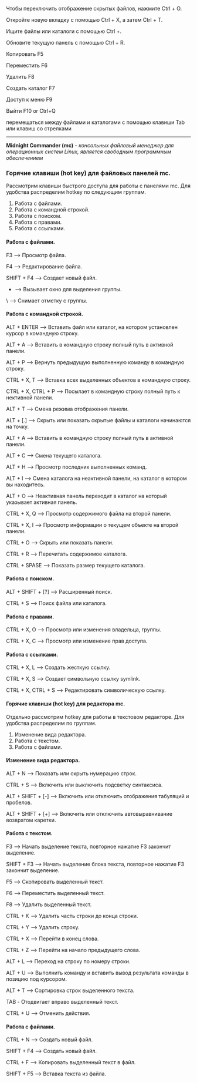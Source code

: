 Чтобы переключить отображение скрытых файлов, нажмите Ctrl + O.

Откройте новую вкладку с помощью Ctrl + X, а затем Ctrl + T.

Ищите файлы или каталоги с помощью Ctrl +.

Обновите текущую панель с помощью Ctrl + R.

Копировать F5

Переместить F6

Удалить F8

Создать каталог F7

Доступ к меню F9

Выйти F10 or Ctrl+Q

перемещаться между файлами и каталогами с помощью клавиши Tab или клавиш со стрелками

---

**Midnight Commander (mc)** - *консольных файловый менеджер для операционных систем Linux, является свободным программным обеспечением*

### Горячие клавиши (hot key) для файловых панелей mc.

Рассмотрим клавиши быстрого доступа для работы с панелями mc. Для удобства распределим hotkey по следующим группам.

1. Работа с файлами.
2. Работа с командной строкой.
3. Работа с поиском.
4. Работа с правами.
5. Работа с ссылками.

#### Работа с файлами.

F3 --> Просмотр файла.

F4 --> Редактирование файла.

SHIFT + F4 --> Создает новый файл.

+ --> Вызывает окно для выделения группы.

\ --> Снимает отметку с группы.

#### Работа с командной строкой.

ALT + ENTER --> Вставить файл или каталог, на котором установлен курсор в командную строку.

ALT + A --> Вставить в командную строку полный путь в активной панели.

ALT + P --> Вернуть предыдущую выполненную команду в командную строку.

CTRL + X, T --> Вставка всех выделенных объектов в командную строку.

CTRL + X, CTRL + P --> Посылает в командную строку полный путь к нективной панели.

ALT + T --> Смена режима отображения панели.

ALT + [.] --> Cкрыть или показать скрытые файлы и каталоги начинаются на точку.

ALT + A --> Вставить в командную строку полный путь в активной панели.

ALT + C --> Cмена текущего каталога.

ALT + H --> Просмотр последних выполненных команд.

ALT + I --> Смена каталога на неактивной панели, на каталог в котором вы находитесь.

ALT + O --> Неактивная панель переходит в каталог на который указывает активная панель.

CTRL + X, Q --> Просмотр содержимого файла на второй панели.

CTRL + X, I --> Просмотр информации о текущем объекте на второй панели.

CTRL + O --> Скрыть или показать панели.

CTRL + R --> Перечитать содержимое каталога.

CTRL + SPASE --> Показать размер текущего каталога.

#### Работа с поиском.

ALT + SHIFT + [?] --> Расширенный поиск.

CTRL + S --> Поиск файла или каталога.

#### Работа с правами.

CTRL + X, O --> Просмотр или изменения владельца, группы.

CTRL + X, C --> Просмотр или изменение прав доступа.

#### Работа с ссылками.

CTRL + X, L --> Создать жесткую ссылку.

CTRL + X, S --> Создает символьную ссылку symlink.

CTRL + X, CTRL + S --> Редактировать символическую ссылку.

#### Горячие клавиши (hot key) для редактора mc.

Отдельно рассмотрим hotkey для работы в текстовом редакторе. Для удобства распределим по группам.

1. Изменение вида редактора.
2. Работа с текстом.
3. Работа с файлами.

#### Изменение вида редактора.

ALT + N --> Показать или скрыть нумерацию строк.

CTRL + S  --> Включить или выключить подсветку синтаксиса.

ALT + SHIFT + [-]  --> Включить или отключить отображения табуляций и пробелов.

ALT + SHIFT + [+]  --> Включить или отключить автовыравнивание возвратом каретки.

#### Работа с текстом.

F3  --> Начать выделение текста, повторное нажатие F3 закончит выделение.

SHIFT + F3  --> Начать выделение блока текста, повторное нажатие F3 закончит выделение.

F5  --> Скопировать выделенный текст.

F6  --> Переместить выделенный текст.

F8  --> Удалить выделенный текст.

CTRL + K  --> Удалить часть строки до конца строки.

CTRL + Y  --> Удалить строку.

CTRL + X  --> Перейти в конец слова.

CTRL + Z  --> Перейти на начало предыдущего слова.

ALT + L --> Переход на строку по номеру строки.

ALT + U  --> Выполнить команду и вставить вывод результата команды в позицию под курсором.

ALT + T  --> Сортировка строк выделенного текста.

TAB - Отодвигает вправо выделенный текст.

CTRL + U  --> Отменить действия.

#### Работа с файлами.

CTRL + N  --> Создать новый файл.

SHIFT + F4 --> Создать новый файл.

CTRL + F  --> Копировать выделенный текст в файл.

SHIFT + F5  --> Вставка текста из файла.

